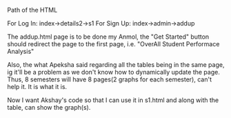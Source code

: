 Path of the HTML

For Log In:
index->details2->s1
For Sign Up:
index->admin->addup

The addup.html page is to be done my Anmol,
the "Get Started" button should redirect the page to the first page, i.e. "OverAll Student Performace Analysis"

Also, the what Apeksha said regarding all the tables being in the same page, ig it'll be a problem as we don't know 
how to dynamically update the page.
Thus, 8 semesters will have 8 pages(2 graphs for each semester), can't help it. It is what it is.

Now I want Akshay's code so that I can use it in s1.html and along with the table, can show the graph(s).
